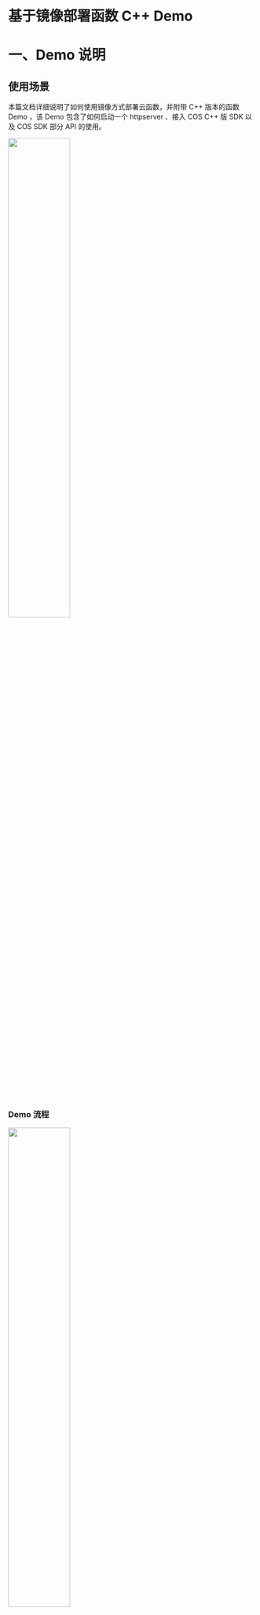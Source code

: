 # 基于镜像部署函数 C++ Demo  

# 一、Demo 说明
## 使用场景  
本篇文档详细说明了如何使用镜像方式部署云函数，并附带 C++ 版本的函数 Demo ，该 Demo 包含了如何启动一个 httpserver 、接入 COS C++ 版 SDK 以及 COS SDK 部分 API 的使用。  

<img src="https://main.qcloudimg.com/raw/6e88e132f97be0e4f7bef9e771b0d7dd.png" width="50%" height="50%">  

### Demo 流程  
<img src="https://main.qcloudimg.com/raw/c5669a18fc2557d0c2a0d68477dc13eb.png" width="50%" height="50%">  

### Demo 主体功能
    1.启动 httpserver 监听9000端口  
    2.注册 POST 方法 /event-invoke  
    3.启动 COS 客户端  
    4.handle 方法中实现从 COS 中下载文件，修改文件名，上传至 COS  
    5.提供了 callback 参数解析示例，用户可根据自身框架调用对应接口，实现回调功能。


# 二、操作步骤  
整体步骤包含：创建 COS 桶、开发代码、依赖环境、制作镜像、推送镜像、根据推送镜像部署云函数、云函数功能测试。  

## 1. 创建 COS Bucket 桶  
    1.打开官网：https://cloud.tencent.com/  
    2.产品搜索：COS 或对象存储  
    3.点击立即使用  
    4.点击存储桶列表  
    5.点击创建存储桶  
    6.自定义名称  
    7.选择私有读写  
    8.就近选择地域  
    9.创建好之后就可以点击对应的桶名称，对桶中对象进行操作（上传、下载等）  
    点击查看[官网操作指引文档](https://cloud.tencent.com/document/product/436/11365#null)  

### 存储桶列表
<img src="https://main.qcloudimg.com/raw/77b44855da0496c6a960ff89ac8bccc6.png" width="50%" height="50%">  

### 创建存储桶
<img src="https://main.qcloudimg.com/raw/224e9dd794cbeeb9ee34b4be77e571fb.png" width="50%" height="50%">  

### 上传文件至桶内  
<img src="https://main.qcloudimg.com/raw/659e26d09c1377cacb06c2034822eb08.png" width="50%" height="50%">  


注意： COS 配置文件 config.json 中 Region 配置需跟随桶地域，如成都地域， Region 为 ap-chengdu 。  
  

## 2. 代码

### Demo 主要函数注解，详细内容参见附带 code
```
    // 初始化 COS ，读取配置文件及环境变量获取参数  
    qcloud_cos::CosAPI initCos()  
    //设置 Handle 函数 
    evhttp_set_cb(http,"/event-invoke",httpHandlerPostMsg,(void*)&paramsInfo)  
    // COS 下载对象  
    int downloadFileFromCos(qcloud_cos::CosAPI *cos)  
    // COS 上传对象  
    int uploadFileToCos(qcloud_cos::CosAPI *cos)  
    // localpath  镜像内 cos 下载文件存储地址
    const string localPath = "/tmp/test.txt"
    //监听端口，云函数部署必须实现对9000端口的监听  
    const int PORT = 9000  
```  
  

## 3.环境依赖  
主要依赖 libevent、scons、jsoncpp、openssl、poco、g++、cmake、wget 以及 COS C++SDK  
```
ldd http-server(Demo目标文件)  

linux-vdso.so.1  
/$LIB/libonion.so  
libevent-2.1.so.7  
libpthread.so.0  
libPocoFoundation.so.64  
libPocoNet.so.64  
libPocoNetSSL.so.64  
libcrypto.so.10  
libPocoJSON.so.64  
libstdc++.so.6   
libm.so.6  
libgcc_s.so.1  
libc.so.6  
libdl.so.2  
/lib64/ld-linux-x86-64.so.2  
libz.so.1 => /lib64/libz.so.1  
```
COS C++SDK 地址  
```
git clone https://github.com/tencentyun/cos-cpp-sdk-v5  
```


## 4.制作镜像  
Dockerfile Base 镜像选用 centos:7 ，用户也可根据实际情况选用合适的 Base 镜像。  
```
    FROM centos:7
    ENV LD_LIBRARY_PATH=/usr/local/lib:/usr/lib:$LD_LIBRARY_PATH
    WORKDIR /work
    COPY . . 
    COPY ./include/. /usr/include
    COPY ./lib/. /usr/lib
    ENTRYPOINT ["./http-server"]
``` 
构建镜像命令  
```
    docker build -t [镜像名]:[版本号] .
```  


## 5.推送镜像
推送镜像包含步骤  
1.开通镜像仓库  
2.创建镜像空间  
3.创建镜像(此处创建镜像为控制台概念，以免混淆)  
4.推送镜像到镜像仓库  
详细步骤点击[镜像推送详细指引](https://cloud.tencent.com/document/product/1141/50332)  
  

## 6.镜像部署云函数

### 创建云函数  
1.点击[我的镜像](https://console.cloud.tencent.com/tke2/registry/user/self?rid=1)

2.点击新建  
<image src="https://main.qcloudimg.com/raw/df51b5bff0f47ad4c9f6d263c7a71273.png" width="50%" height="50%">  

3.选择自定义创建  
4.选择函数类型，本 demo 使用 event 函数   
5.自定函数名  
6.勾选地域（与仓库同地域即可）  
<image src="https://main.qcloudimg.com/raw/1fbfe03a0323368e3bda4b8c977d0de0.png" width="50%" height="50%">  
7.点击完成，完成函数创建

### COS认证信息传入方式
创建环境变量  
该demo中创建了两个环境变量，分别用来传送 COS 的 SecretID 和 SecretKey  
<image src="https://main.qcloudimg.com/raw/8b433a25065946d43ccf30bd939a04ce.png" width="50%" height="50%">  
  


## 7.控制台测试方法
1.点击[函数服务](https://console.cloud.tencent.com/scf/list?rid=1&ns=default)  
2.找到并点击目标函数  
<image src="https://main.qcloudimg.com/raw/aee581f152c2832e94a17a086395fc76.png" width="50%" height="50%">  

3.选择函数代码  
填入测试参数，填写规则如下所示
```
1. 回调服务接口：callBackFunc
2. bucket 名： bucketName  
3. 下载对象名： downloadObjName  
4. 上传对象名： uploadObjName  
```
填写样例，请根据您实际所使用的对象存储和操作目标文件调整示例。
```
{
	"callBackFunc": "call_back_func",
	"bucketName": "20210716test-1253970226",
	"downloadObjName": "test.txt",
	"uploadObjName": "test2.txt"
}
```
<image src="https://main.qcloudimg.com/raw/8efffb5453f44be87b6b6cdd33b40c87.png" width="50%" height="50%">  


4.点击测试按钮   
5..观察返回值，是否成功  
6.从 COS 的控制台中观察桶内文件是否有新增  
<image src="https://main.qcloudimg.com/raw/208f56640ae2c81d0e2ae2d348c9f41f.png" width="50%" height="50%">  


手动测试示例：  
```
curl -H "Content-Type:application/json" -X POST -d'{"callBackFunc":"call_back_func","bucketName":"20210716test-1253970226","downloadObjName":"test.txt", "uploadObjName":"test2.txt"}' 0.0.0.0:9000/event-invoke  
```  
